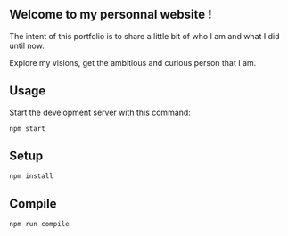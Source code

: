 Welcome to my personnal website !
---

The intent of this portfolio is to share a little bit
of who I am and what I did until now.

Explore my visions, get the ambitious and curious person that I am.


Usage
---
 
Start the development server with this command:
 
```
npm start
```
 

Setup
---
```
npm install
```

Compile
---
 
```
npm run compile
```